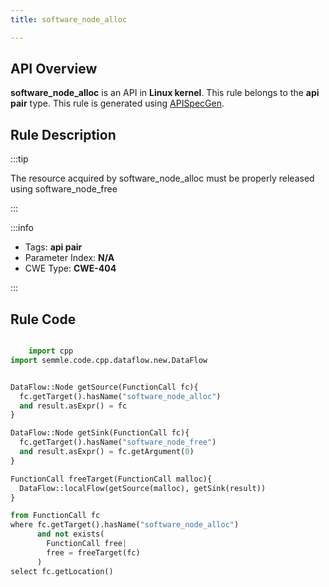 ```yaml
---
title: software_node_alloc

---
```



## API Overview
**software_node_alloc** is an API in **Linux kernel**. This rule belongs to the **api pair** type. This rule is generated using [APISpecGen](../../tools/APISpecGen).
## Rule Description

:::tip

The resource acquired by software_node_alloc must be properly released using software_node_free

:::

:::info

- Tags: **api pair**
- Parameter Index: **N/A**
- CWE Type: **CWE-404**

:::

## Rule Code
```python

    import cpp
import semmle.code.cpp.dataflow.new.DataFlow


DataFlow::Node getSource(FunctionCall fc){
  fc.getTarget().hasName("software_node_alloc")
  and result.asExpr() = fc
}

DataFlow::Node getSink(FunctionCall fc){
  fc.getTarget().hasName("software_node_free")
  and result.asExpr() = fc.getArgument(0)
}

FunctionCall freeTarget(FunctionCall malloc){
  DataFlow::localFlow(getSource(malloc), getSink(result))
}

from FunctionCall fc
where fc.getTarget().hasName("software_node_alloc")
      and not exists(
        FunctionCall free| 
        free = freeTarget(fc)
      )
select fc.getLocation()

    
```